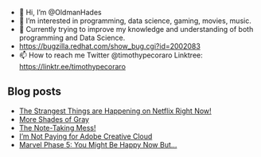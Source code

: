 - 👋 Hi, I’m @OldmanHades
- 👀 I’m interested in programming, data science, gaming, movies, music.
- 🌱 Currently trying to improve my knowledge and understanding of both programming and Data Science.
- https://bugzilla.redhat.com/show_bug.cgi?id=2002083
- 📫 How to reach me Twitter @timothypecoraro
Linktree: https://linktr.ee/timothypecoraro

## Blog posts
<!-- BLOG-POST-LIST:START -->
- [The Strangest Things are Happening on Netflix Right Now!](https://medium.com/@timothypecoraro/the-strangest-things-are-happening-on-netflix-right-now-150affb886c1?source=rss-5097f5c9b801------2)
- [More Shades of Gray](https://medium.com/@timothypecoraro/more-shades-of-gray-b942bb19185d?source=rss-5097f5c9b801------2)
- [The Note-Taking Mess!](https://medium.com/@timothypecoraro/the-note-taking-mess-cb94508f56df?source=rss-5097f5c9b801------2)
- [I’m Not Paying for Adobe Creative Cloud](https://medium.com/@timothypecoraro/im-not-paying-for-adobe-creative-cloud-4ceb3e6f1c26?source=rss-5097f5c9b801------2)
- [Marvel Phase 5: You Might Be Happy Now But…](https://medium.com/@timothypecoraro/marvel-phase-5-you-might-be-happy-now-but-31ec17a21985?source=rss-5097f5c9b801------2)
<!-- BLOG-POST-LIST:END -->
